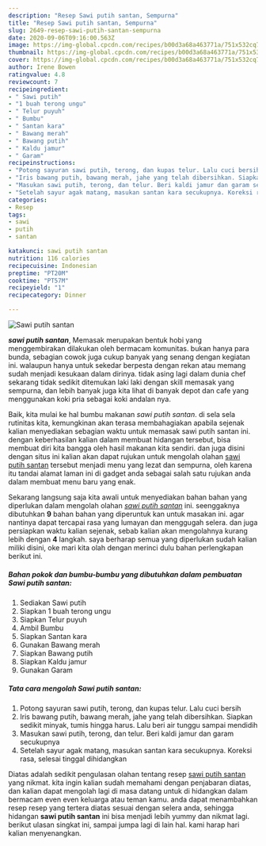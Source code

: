 ```yaml
---
description: "Resep Sawi putih santan, Sempurna"
title: "Resep Sawi putih santan, Sempurna"
slug: 2649-resep-sawi-putih-santan-sempurna
date: 2020-09-06T09:16:00.563Z
image: https://img-global.cpcdn.com/recipes/b00d3a68a463771a/751x532cq70/sawi-putih-santan-foto-resep-utama.jpg
thumbnail: https://img-global.cpcdn.com/recipes/b00d3a68a463771a/751x532cq70/sawi-putih-santan-foto-resep-utama.jpg
cover: https://img-global.cpcdn.com/recipes/b00d3a68a463771a/751x532cq70/sawi-putih-santan-foto-resep-utama.jpg
author: Irene Bowen
ratingvalue: 4.8
reviewcount: 7
recipeingredient:
- " Sawi putih"
- "1 buah terong ungu"
- " Telur puyuh"
- " Bumbu"
- " Santan kara"
- " Bawang merah"
- " Bawang putih"
- " Kaldu jamur"
- " Garam"
recipeinstructions:
- "Potong sayuran sawi putih, terong, dan kupas telur. Lalu cuci bersih"
- "Iris bawang putih, bawang merah, jahe yang telah dibersihkan. Siapkan sedikit minyak, tumis hingga harus. Lalu beri air tunggu sampai mendidih"
- "Masukan sawi putih, terong, dan telur. Beri kaldi jamur dan garam secukupnya"
- "Setelah sayur agak matang, masukan santan kara secukupnya. Koreksi rasa, selesai tinggal dihidangkan"
categories:
- Resep
tags:
- sawi
- putih
- santan

katakunci: sawi putih santan 
nutrition: 116 calories
recipecuisine: Indonesian
preptime: "PT20M"
cooktime: "PT57M"
recipeyield: "1"
recipecategory: Dinner

---
```



![Sawi putih santan](https://img-global.cpcdn.com/recipes/b00d3a68a463771a/751x532cq70/sawi-putih-santan-foto-resep-utama.jpg)

<b><i>sawi putih santan</i></b>, Memasak merupakan bentuk hobi yang menggembirakan dilakukan oleh bermacam komunitas. bukan hanya para bunda, sebagian cowok juga cukup banyak yang senang dengan kegiatan ini. walaupun hanya untuk sekedar berpesta dengan rekan atau memang sudah menjadi kesukaan dalam dirinya. tidak asing lagi dalam dunia chef sekarang tidak sedikit ditemukan laki laki dengan skill memasak yang sempurna, dan lebih banyak juga kita lihat di banyak depot dan cafe yang menggunakan koki pria sebagai koki andalan nya.

Baik, kita mulai ke hal bumbu makanan <i>sawi putih santan</i>. di sela sela rutinitas kita, kemungkinan akan terasa membahagiakan apabila sejenak kalian menyediakan sebagian waktu untuk memasak sawi putih santan ini. dengan keberhasilan kalian dalam membuat hidangan tersebut, bisa membuat diri kita bangga oleh hasil makanan kita sendiri. dan juga disini dengan situs ini kalian akan dapat rujukan untuk mengolah olahan <u>sawi putih santan</u> tersebut menjadi menu yang lezat dan sempurna, oleh karena itu tandai alamat laman ini di gadget anda sebagai salah satu rujukan anda dalam membuat menu baru yang enak.




Sekarang langsung saja kita awali untuk menyediakan bahan bahan yang diperlukan dalam mengolah olahan <u><i>sawi putih santan</i></u> ini. seenggaknya dibutuhkan <b>9</b> bahan bahan yang diperuntuk kan untuk masakan ini. agar nantinya dapat tercapai rasa yang lumayan dan menggugah selera. dan juga persiapkan waktu kalian sejenak, sebab kalian akan mengolahnya kurang lebih dengan <b>4</b> langkah. saya berharap semua yang diperlukan sudah kalian miliki disini, oke mari kita olah dengan merinci dulu bahan perlengkapan berikut ini.

<!--inarticleads1-->

##### Bahan pokok dan bumbu-bumbu yang dibutuhkan dalam pembuatan Sawi putih santan:

1. Sediakan  Sawi putih
1. Siapkan 1 buah terong ungu
1. Siapkan  Telur puyuh
1. Ambil  Bumbu
1. Siapkan  Santan kara
1. Gunakan  Bawang merah
1. Siapkan  Bawang putih
1. Siapkan  Kaldu jamur
1. Gunakan  Garam




<!--inarticleads2-->

##### Tata cara mengolah Sawi putih santan:

1. Potong sayuran sawi putih, terong, dan kupas telur. Lalu cuci bersih
1. Iris bawang putih, bawang merah, jahe yang telah dibersihkan. Siapkan sedikit minyak, tumis hingga harus. Lalu beri air tunggu sampai mendidih
1. Masukan sawi putih, terong, dan telur. Beri kaldi jamur dan garam secukupnya
1. Setelah sayur agak matang, masukan santan kara secukupnya. Koreksi rasa, selesai tinggal dihidangkan




Diatas adalah sedikit pengulasan olahan tentang resep <u>sawi putih santan</u> yang nikmat. kita ingin kalian sudah memahami dengan penjabaran diatas, dan kalian dapat mengolah lagi di masa datang untuk di hidangkan dalam bermacam even even keluarga atau teman kamu. anda dapat menambahkan resep resep yang tertera diatas sesuai dengan selera anda, sehingga hidangan <b>sawi putih santan</b> ini bisa menjadi lebih yummy dan nikmat lagi. berikut ulasan singkat ini, sampai jumpa lagi di lain hal. kami harap hari kalian menyenangkan.
